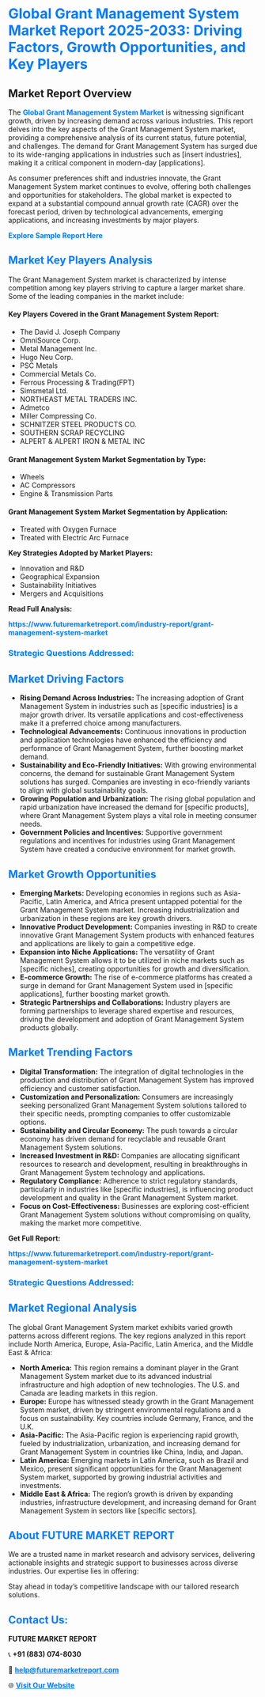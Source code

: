 <h1 style="color: #007BFF;">Global Grant Management System Market Report 2025-2033: Driving Factors, Growth Opportunities, and Key Players</h1>

<section id="overview">
<h2>Market Report Overview</h2>
<p>The <a href="https://www.futuremarketreport.com/industry-report/grant-management-system-market" style="color: #007BFF; text-decoration: none;"><strong>Global Grant Management System Market</strong></a> is witnessing significant growth, driven by increasing demand across various industries. This report delves into the key aspects of the Grant Management System market, providing a comprehensive analysis of its current status, future potential, and challenges. The demand for Grant Management System has surged due to its wide-ranging applications in industries such as [insert industries], making it a critical component in modern-day [applications].</p>
<p>As consumer preferences shift and industries innovate, the Grant Management System market continues to evolve, offering both challenges and opportunities for stakeholders. The global market is expected to expand at a substantial compound annual growth rate (CAGR) over the forecast period, driven by technological advancements, emerging applications, and increasing investments by major players.</p>
</section>

<section id="overview">
<p><a href="https://www.futuremarketreport.com/request-sample/reportId=35570" style="color: #007BFF; text-decoration: none;"><strong>Explore Sample Report Here</strong></a></p>
</section>

<section id="key-players">
<h2 style="color: #007BFF;">Market Key Players Analysis</h2>
<p>The Grant Management System market is characterized by intense competition among key players striving to capture a larger market share. Some of the leading companies in the market include:</p>
<h4>Key Players Covered in the Grant Management System Report:</h4>
<ul><li>The David J. Joseph Company</li><li>OmniSource Corp.</li><li>Metal Management Inc.</li><li>Hugo Neu Corp.</li><li>PSC Metals</li><li>Commercial Metals Co.</li><li>Ferrous Processing &amp; Trading(FPT)</li><li>Simsmetal Ltd.</li><li>NORTHEAST METAL TRADERS INC.</li><li>Admetco</li><li>Miller Compressing Co.</li><li>SCHNITZER STEEL PRODUCTS CO.</li><li>SOUTHERN SCRAP RECYCLING</li><li>ALPERT &amp; ALPERT IRON &amp; METAL INC</li></ul>
<h4>Grant Management System Market Segmentation by Type:</h4>
<ul><li>Wheels</li><li>AC Compressors</li><li>Engine &amp; Transmission Parts</li></ul>

<h4>Grant Management System Market Segmentation by Application:</h4>
<ul><li>Treated with Oxygen Furnace</li><li>Treated with Electric Arc Furnace</li></ul>
<p><strong>Key Strategies Adopted by Market Players:</strong></p>
<ul>
<li>Innovation and R&D</li>
<li>Geographical Expansion</li>
<li>Sustainability Initiatives</li>
<li>Mergers and Acquisitions</li>
</ul>
</section>

<section>
<p><strong>Read Full Analysis: </strong></p><a href="https://www.futuremarketreport.com/industry-report/grant-management-system-market" style="color: #007BFF; text-decoration: none;"><strong>https://www.futuremarketreport.com/industry-report/grant-management-system-market</strong></a>
<h3 style="color: #007BFF;">Strategic Questions Addressed:</h3>
</section>

<section id="driving-factors">
<h2 style="color: #007BFF;">Market Driving Factors</h2>
<ul>
<li><strong>Rising Demand Across Industries:</strong> The increasing adoption of Grant Management System in industries such as [specific industries] is a major growth driver. Its versatile applications and cost-effectiveness make it a preferred choice among manufacturers.</li>
<li><strong>Technological Advancements:</strong> Continuous innovations in production and application technologies have enhanced the efficiency and performance of Grant Management System, further boosting market demand.</li>
<li><strong>Sustainability and Eco-Friendly Initiatives:</strong> With growing environmental concerns, the demand for sustainable Grant Management System solutions has surged. Companies are investing in eco-friendly variants to align with global sustainability goals.</li>
<li><strong>Growing Population and Urbanization:</strong> The rising global population and rapid urbanization have increased the demand for [specific products], where Grant Management System plays a vital role in meeting consumer needs.</li>
<li><strong>Government Policies and Incentives:</strong> Supportive government regulations and incentives for industries using Grant Management System have created a conducive environment for market growth.</li>
</ul>
</section>

<section id="growth-opportunities">
<h2 style="color: #007BFF;">Market Growth Opportunities</h2>
<ul>
<li><strong>Emerging Markets:</strong> Developing economies in regions such as Asia-Pacific, Latin America, and Africa present untapped potential for the Grant Management System market. Increasing industrialization and urbanization in these regions are key growth drivers.</li>
<li><strong>Innovative Product Development:</strong> Companies investing in R&D to create innovative Grant Management System products with enhanced features and applications are likely to gain a competitive edge.</li>
<li><strong>Expansion into Niche Applications:</strong> The versatility of Grant Management System allows it to be utilized in niche markets such as [specific niches], creating opportunities for growth and diversification.</li>
<li><strong>E-commerce Growth:</strong> The rise of e-commerce platforms has created a surge in demand for Grant Management System used in [specific applications], further boosting market growth.</li>
<li><strong>Strategic Partnerships and Collaborations:</strong> Industry players are forming partnerships to leverage shared expertise and resources, driving the development and adoption of Grant Management System products globally.</li>
</ul>
</section>

<section id="trending-factors">
<h2 style="color: #007BFF;">Market Trending Factors</h2>
<ul>
<li><strong>Digital Transformation:</strong> The integration of digital technologies in the production and distribution of Grant Management System has improved efficiency and customer satisfaction.</li>
<li><strong>Customization and Personalization:</strong> Consumers are increasingly seeking personalized Grant Management System solutions tailored to their specific needs, prompting companies to offer customizable options.</li>
<li><strong>Sustainability and Circular Economy:</strong> The push towards a circular economy has driven demand for recyclable and reusable Grant Management System solutions.</li>
<li><strong>Increased Investment in R&D:</strong> Companies are allocating significant resources to research and development, resulting in breakthroughs in Grant Management System technology and applications.</li>
<li><strong>Regulatory Compliance:</strong> Adherence to strict regulatory standards, particularly in industries like [specific industries], is influencing product development and quality in the Grant Management System market.</li>
<li><strong>Focus on Cost-Effectiveness:</strong> Businesses are exploring cost-efficient Grant Management System solutions without compromising on quality, making the market more competitive.</li>
</ul>
</section>

<section>
<p><strong>Get Full Report: </strong></p><a href="https://www.futuremarketreport.com/industry-report/grant-management-system-market" style="color: #007BFF; text-decoration: none;"><strong>https://www.futuremarketreport.com/industry-report/grant-management-system-market</strong></a>
<h3 style="color: #007BFF;">Strategic Questions Addressed:</h3>
</section>


<section id="regional-analysis">
<h2 style="color: #007BFF;">Market Regional Analysis</h2>
<p>The global Grant Management System market exhibits varied growth patterns across different regions. The key regions analyzed in this report include North America, Europe, Asia-Pacific, Latin America, and the Middle East & Africa:</p>
<ul>
<li><strong>North America:</strong> This region remains a dominant player in the Grant Management System market due to its advanced industrial infrastructure and high adoption of new technologies. The U.S. and Canada are leading markets in this region.</li>
<li><strong>Europe:</strong> Europe has witnessed steady growth in the Grant Management System market, driven by stringent environmental regulations and a focus on sustainability. Key countries include Germany, France, and the U.K.</li>
<li><strong>Asia-Pacific:</strong> The Asia-Pacific region is experiencing rapid growth, fueled by industrialization, urbanization, and increasing demand for Grant Management System in countries like China, India, and Japan.</li>
<li><strong>Latin America:</strong> Emerging markets in Latin America, such as Brazil and Mexico, present significant opportunities for the Grant Management System market, supported by growing industrial activities and investments.</li>
<li><strong>Middle East & Africa:</strong> The region’s growth is driven by expanding industries, infrastructure development, and increasing demand for Grant Management System in sectors like [specific sectors].</li>
</ul>
</section>

<footer>
<h2 style="color: #007BFF;">About FUTURE MARKET REPORT</h2>
<p>We are a trusted name in market research and advisory services, delivering actionable insights and strategic support to businesses across diverse industries. Our expertise lies in offering:</p>

<p>Stay ahead in today’s competitive landscape with our tailored research solutions.</p>

<h2 style="color: #007BFF;">Contact Us:</h2>
<p><strong>FUTURE MARKET REPORT</strong></p>
<p>📞 <strong>+91 (883) 074-8030</strong></p>
<p>📧 <strong><a href="mailto:help@futuremarketreport.com" style="color: #007BFF;">help@futuremarketreport.com</a></strong></p>
<p>🌐 <strong><a href="https://www.futuremarketreport.com/" style="color: #007BFF;">Visit Our Website</a></strong></p>
</footer>